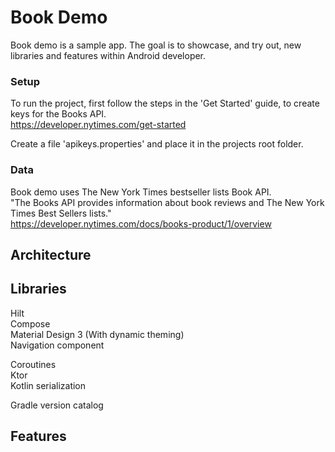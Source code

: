 # Book Demo

Book demo is a sample app. The goal is to showcase, and try out, new libraries and features within Android developer.

### Setup
To run the project, first follow the steps in the 'Get Started' guide, to create keys for the Books API.\
https://developer.nytimes.com/get-started

Create a file 'apikeys.properties' and place it in the projects root folder.

### Data
Book demo uses The New York Times bestseller lists Book API.\
"The Books API provides information about book reviews and The New York Times Best Sellers lists."\
https://developer.nytimes.com/docs/books-product/1/overview

## Architecture

## Libraries

Hilt\
Compose\
Material Design 3 (With dynamic theming)\
Navigation component

Coroutines\
Ktor\
Kotlin serialization

Gradle version catalog

## Features
